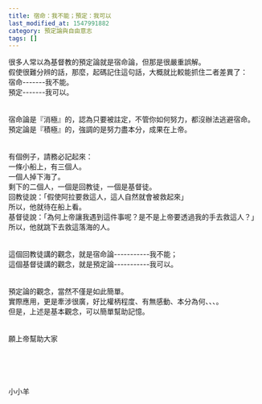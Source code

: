 ```yaml
---
title: 宿命：我不能；預定：我可以
last_modified_at: 1547991882
category: 預定論與自由意志
tags: []
---
```


<p>很多人常以為基督教的預定論就是宿命論，但那是很嚴重誤解。<br/><!--more-->假使很難分辨的話，那麼，起碼記住這句話，大概就比較能抓住二者差異了：<br/>宿命-------我不能。<br/>預定-------我可以。<br/><br/><br/>宿命論是『消極』的，認為只要被註定，不管你如何努力，都沒辦法逃避宿命。<br/>預定論是『積極』的，強調的是努力盡本分，成果在上帝。<br/><br/><br/>有個例子，請務必記起來：<br/>一條小船上，有三個人。<br/>一個人掉下海了。<br/>剩下的二個人，一個是回教徒，一個是基督徒。<br/>回教徒說：「假使阿拉要救這人，這人自然就會被救起來」<br/>所以，他就待在船上看。<br/>基督徒說：「為何上帝讓我遇到這件事呢？是不是上帝要透過我的手去救這人？」<br/>所以，他就跳下去救這落海的人。<br/><br/><br/>這個回教徒講的觀念，就是宿命論-----------我不能；<br/>這個基督徒講的觀念，就是預定論-----------我可以。<br/><br/><br/>預定論的觀念，當然不僅是如此簡單。<br/>實際應用，更是牽涉很廣，好比權柄程度、有無感動、本分為何、、、。<br/>但是，上述是基本觀念，可以簡單幫助記憶。<br/><br/><br/>願上帝幫助大家<br/><br/><br/><br/><br/><br/>小小羊<br/><br/><br/><br/>
</p>